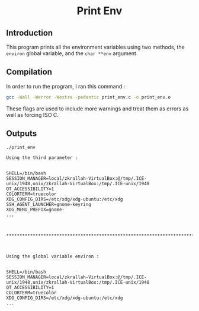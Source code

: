 <h1 align = "center"> Print Env </h1>

## Introduction
This program prints all the environment variables using two methods, the `environ` global variable, and the `char **env` argument.

## Compilation
In order to run the program, I ran this command : <br>
```bash
gcc -Wall -Werror -Wextra -pedantic print_env.c -o print_env.o
```

These flags are used to include more warnings and treat them as errors as well as forcing ISO C.

## Outputs
`./print_env` <br>
```text
Using the third parameter : 


SHELL=/bin/bash
SESSION_MANAGER=local/zkrallah-VirtualBox:@/tmp/.ICE-unix/1948,unix/zkrallah-VirtualBox:/tmp/.ICE-unix/1948
QT_ACCESSIBILITY=1
COLORTERM=truecolor
XDG_CONFIG_DIRS=/etc/xdg/xdg-ubuntu:/etc/xdg
SSH_AGENT_LAUNCHER=gnome-keyring
XDG_MENU_PREFIX=gnome-
...



**************************************************************************



Using the global variable environ : 


SHELL=/bin/bash
SESSION_MANAGER=local/zkrallah-VirtualBox:@/tmp/.ICE-unix/1948,unix/zkrallah-VirtualBox:/tmp/.ICE-unix/1948
QT_ACCESSIBILITY=1
COLORTERM=truecolor
XDG_CONFIG_DIRS=/etc/xdg/xdg-ubuntu:/etc/xdg
...
```
